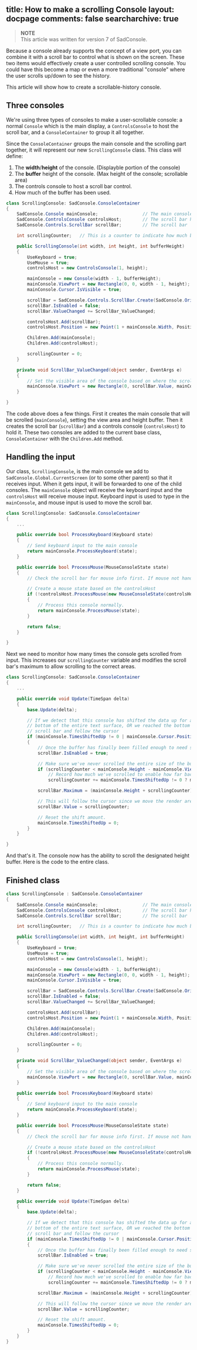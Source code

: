 title: How to make a scrolling Console
layout: docpage
comments: false
searcharchive: true
---

>**NOTE**  
>This article was written for version 7 of SadConsole.

Because a console already supports the concept of a view port, you can combine it with a scroll bar to control what is shown on the screen. These two items would effectively create a user controlled scrolling console. You could have this become a map or even a more traditional "console" where the user scrolls up/down to see the history.

This article will show how to create a scrollable-history console.

## Three consoles

We're using three types of consoles to make a user-scrollable console: a normal `Console` which is the main display, a `ControlsConsole` to host the scroll bar, and a `ConsoleContainer` to group it all together.

Since the `ConsoleContainer` groups the main console and the scrolling part together, it will represent our new `ScrollingConsole` class. This class will define:

1. The **width**/**height** of the console. (Displayble portion of the console)
2. The **buffer** height of the console. (Max height of the console; scrollable area)
3. The controls console to host a scroll bar control.
4. How much of the buffer has been used.

```csharp
class ScrollingConsole: SadConsole.ConsoleContainer
{
    SadConsole.Console mainConsole;                 // The main console that is typed into
    SadConsole.ControlsConsole controlsHost;        // The scroll bar host
    SadConsole.Controls.ScrollBar scrollBar;        // The scroll bar

    int scrollingCounter;   // This is a counter to indicate how much buffer is used

    public ScrollingConsole(int width, int height, int bufferHeight)
    {
        UseKeyboard = true;
        UseMouse = true;
        controlsHost = new ControlsConsole(1, height);

        mainConsole = new Console(width - 1, bufferHeight);
        mainConsole.ViewPort = new Rectangle(0, 0, width - 1, height);
        mainConsole.Cursor.IsVisible = true;

        scrollBar = SadConsole.Controls.ScrollBar.Create(SadConsole.Orientation.Vertical, height);
        scrollBar.IsEnabled = false;
        scrollBar.ValueChanged += ScrollBar_ValueChanged;

        controlsHost.Add(scrollBar);
        controlsHost.Position = new Point(1 + mainConsole.Width, Position.Y);

        Children.Add(mainConsole);
        Children.Add(controlsHost);

        scrollingCounter = 0;
    }

    private void ScrollBar_ValueChanged(object sender, EventArgs e)
    {
        // Set the visible area of the console based on where the scroll bar is
        mainConsole.ViewPort = new Rectangle(0, scrollBar.Value, mainConsole.Width, mainConsole.ViewPort.Height);
    }

}
```

The code above does a few things. First it creates the main console that will be scrolled (`mainConsole`), setting the view area and height buffer. Then it creates the scroll bar (`scrollBar`) and a controls console (`controlsHost`) to hold it. These two consoles are added to the current base class, `ConsoleContainer` with the `Children.Add` method.

## Handling the input

Our class, `ScrollingConsole`, is the main console we add to `SadConsole.Global.CurrentScreen` (or to some other parent) so that it receives input. When it gets input, it will be forwarded to one of the child consoles. The `mainConsole` object will receive the keyboard input and the `controlsHost` will receive mouse input. Keyboard input is used to type in the `mainConsole`, and mouse input is used to move the scroll bar.

```csharp
class ScrollingConsole: SadConsole.ConsoleContainer
{
    ...

    public override bool ProcessKeyboard(Keyboard state)
    {
        // Send keyboard input to the main console
        return mainConsole.ProcessKeyboard(state);
    }

    public override bool ProcessMouse(MouseConsoleState state)
    {
        // Check the scroll bar for mouse info first. If mouse not handled by scroll bar, then..

        // Create a mouse state based on the controlsHost
        if (!controlsHost.ProcessMouse(new MouseConsoleState(controlsHost, state.Mouse)))
        {
            // Process this console normally.
            return mainConsole.ProcessMouse(state);
        }

        return false;
    }

}
```

Next we need to monitor how many times the console gets scrolled from input. This increases our `scrollingCounter` variable and modifies the scroll bar's maximum to allow scrolling to the correct areas.

```csharp
class ScrollingConsole: SadConsole.ConsoleContainer
{
    ...

    public override void Update(TimeSpan delta)
    {
        base.Update(delta);

        // If we detect that this console has shifted the data up for any reason (like the virtual cursor reached the
        // bottom of the entire text surface, OR we reached the bottom of the render area, we need to adjust the 
        // scroll bar and follow the cursor
        if (mainConsole.TimesShiftedUp != 0 | mainConsole.Cursor.Position.Y >= mainConsole.ViewPort.Height + scrollingCounter)
        {
            // Once the buffer has finally been filled enough to need scrolling (a single screen's worth), turn on the scroll bar
            scrollBar.IsEnabled = true;

            // Make sure we've never scrolled the entire size of the buffer
            if (scrollingCounter < mainConsole.Height - mainConsole.ViewPort.Height)
                // Record how much we've scrolled to enable how far back the bar can see
                scrollingCounter += mainConsole.TimesShiftedUp != 0 ? mainConsole.TimesShiftedUp : 1;

            scrollBar.Maximum = (mainConsole.Height + scrollingCounter) - mainConsole.Height;

            // This will follow the cursor since we move the render area in the event.
            scrollBar.Value = scrollingCounter;

            // Reset the shift amount.
            mainConsole.TimesShiftedUp = 0;
        }
    }

}
```

And that's it. The console now has the ability to scroll the designated height buffer. Here is the code to the entire class.

## Finished class

```csharp
class ScrollingConsole : SadConsole.ConsoleContainer
{
    SadConsole.Console mainConsole;                 // The main console that is typed into
    SadConsole.ControlsConsole controlsHost;        // The scroll bar host
    SadConsole.Controls.ScrollBar scrollBar;        // The scroll bar

    int scrollingCounter;   // This is a counter to indicate how much buffer is used

    public ScrollingConsole(int width, int height, int bufferHeight)
    {
        UseKeyboard = true;
        UseMouse = true;
        controlsHost = new ControlsConsole(1, height);

        mainConsole = new Console(width - 1, bufferHeight);
        mainConsole.ViewPort = new Rectangle(0, 0, width - 1, height);
        mainConsole.Cursor.IsVisible = true;

        scrollBar = SadConsole.Controls.ScrollBar.Create(SadConsole.Orientation.Vertical, height);
        scrollBar.IsEnabled = false;
        scrollBar.ValueChanged += ScrollBar_ValueChanged;

        controlsHost.Add(scrollBar);
        controlsHost.Position = new Point(1 + mainConsole.Width, Position.Y);

        Children.Add(mainConsole);
        Children.Add(controlsHost);

        scrollingCounter = 0;
    }

    private void ScrollBar_ValueChanged(object sender, EventArgs e)
    {
        // Set the visible area of the console based on where the scroll bar is
        mainConsole.ViewPort = new Rectangle(0, scrollBar.Value, mainConsole.Width, mainConsole.ViewPort.Height);
    }

    public override bool ProcessKeyboard(Keyboard state)
    {
        // Send keyboard input to the main console
        return mainConsole.ProcessKeyboard(state);
    }

    public override bool ProcessMouse(MouseConsoleState state)
    {
        // Check the scroll bar for mouse info first. If mouse not handled by scroll bar, then..

        // Create a mouse state based on the controlsHost
        if (!controlsHost.ProcessMouse(new MouseConsoleState(controlsHost, state.Mouse)))
        {
            // Process this console normally.
            return mainConsole.ProcessMouse(state);
        }

        return false;
    }

    public override void Update(TimeSpan delta)
    {
        base.Update(delta);

        // If we detect that this console has shifted the data up for any reason (like the virtual cursor reached the
        // bottom of the entire text surface, OR we reached the bottom of the render area, we need to adjust the 
        // scroll bar and follow the cursor
        if (mainConsole.TimesShiftedUp != 0 | mainConsole.Cursor.Position.Y >= mainConsole.ViewPort.Height + scrollingCounter)
        {
            // Once the buffer has finally been filled enough to need scrolling (a single screen's worth), turn on the scroll bar
            scrollBar.IsEnabled = true;

            // Make sure we've never scrolled the entire size of the buffer
            if (scrollingCounter < mainConsole.Height - mainConsole.ViewPort.Height)
                // Record how much we've scrolled to enable how far back the bar can see
                scrollingCounter += mainConsole.TimesShiftedUp != 0 ? mainConsole.TimesShiftedUp : 1;

            scrollBar.Maximum = (mainConsole.Height + scrollingCounter) - mainConsole.Height;

            // This will follow the cursor since we move the render area in the event.
            scrollBar.Value = scrollingCounter;

            // Reset the shift amount.
            mainConsole.TimesShiftedUp = 0;
        }
    }
}
```